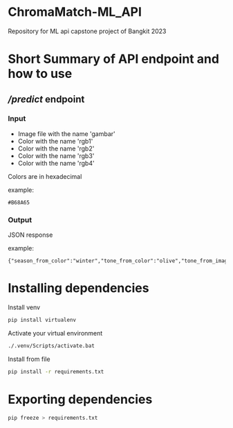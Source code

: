 # ChromaMatch-ML_API
Repository for ML api capstone project of Bangkit 2023

# Short Summary of API endpoint and how to use


## */predict* endpoint

### Input

- Image file with the name 'gambar'
- Color with the name 'rgb1'
- Color with the name 'rgb2'
- Color with the name 'rgb3'
- Color with the name 'rgb4'

Colors are in hexadecimal

example:

```
#B68A65
```

### Output

JSON response

example:
```avascript
{"season_from_color":"winter","tone_from_color":"olive","tone_from_image":"Olive"}
```

# Installing dependencies

Install venv

```bash
pip install virtualenv
```

Activate your virtual environment

```bash
./.venv/Scripts/activate.bat
```

Install from file

```bash
pip install -r requirements.txt
```

# Exporting dependencies

```bash
pip freeze > requirements.txt
```
